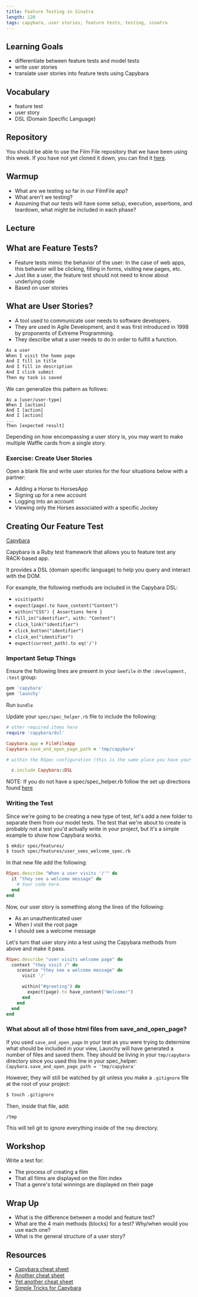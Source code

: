 ```yaml
---
title: Feature Testing in Sinatra
length: 120
tags: capybara, user stories, feature tests, testing, sinatra
---
```


## Learning Goals

* differentiate between feature tests and model tests
* write user stories
* translate user stories into feature tests using Capybara

## Vocabulary
* feature test
* user story
* DSL (Domain Specific Language)

## Repository

You should be able to use the Film File repository that we have been using this week. If you have not yet cloned it down, you can find it [here](https://github.com/turingschool-examples/film-file).

## Warmup

* What are we testing so far in our FilmFile app?
* What aren't we testing?
* Assuming that our tests will have some setup, execution, assertions, and teardown, what might be included in each phase?

## Lecture

## What are Feature Tests?

* Feature tests mimic the behavior of the user: In the case of web apps, this behavior will be clicking, filling in forms, visiting new pages, etc.
* Just like a user, the feature test should not need to know about underlying code
* Based on user stories

## What are User Stories?

* A tool used to communicate user needs to software developers.
* They are used in Agile Development, and it was first introduced in 1998 by proponents of Extreme Programming.
* They describe what a user needs to do in order to fulfill a function.

```txt
As a user
When I visit the home page
And I fill in title
And I fill in description
And I click submit
Then my task is saved
```


We can generalize this pattern as follows:

```
As a [user/user-type]
When I [action]
And I [action]
And I [action]
...
Then [expected result]
```

Depending on how encompassing a user story is, you may want to make multiple Waffle cards from a single story.

### Exercise: Create User Stories

Open a blank file and write user stories for the four situations below with a partner:

* Adding a Horse to HorsesApp
* Signing up for a new account
* Logging into an account
* Viewing only the Horses associated with a specific Jockey

## Creating Our Feature Test

[Capybara](https://github.com/teamcapybara/capybara#using-capybara-with-rspec)

Capybara is a Ruby test framework that allows you to feature test any RACK-based app.

It provides a DSL (domain specific language) to help you query and interact with the DOM.

For example, the following methods are included in the Capybara DSL:

* `visit(path)`
* `expect(page).to have_content("Content")`
* `within("CSS") { Assertions here }`
* `fill_in("identifier", with: "Content")`
* `click_link("identifier")`
* `click_button("identifier")`
* `click_on("identifier")`
* `expect(current_path).to eq('/')`

### Important Setup Things

Ensure the following lines are present in your `Gemfile` in the `:development, :test` group:

```ruby
gem 'capybara'
gem 'launchy'
```

Run `bundle`

Update your `spec/spec_helper.rb` file to include the following:

```ruby
# other required items here
require 'capybara/dsl'

Capybara.app = FilmFileApp
Capybara.save_and_open_page_path = 'tmp/capybara'

# within the RSpec configuration (this is the same place you have your database cleaner options set):

  c.include Capybara::DSL
```
NOTE: If you do not have a spec/spec_helper.rb follow the set up directions found [here](https://github.com/turingschool/backend-curriculum-site/blob/gh-pages/module2/lessons/model_testing_in_sinatra.md)

### Writing the Test

Since we're going to be creating a new type of test, let's add a new folder to separate them from our model tests. The test that we're about to create is probably *not* a test you'd actually write in your project, but it's a simple example to show how Capybara works.

```bash
$ mkdir spec/features/
$ touch spec/features/user_sees_welcome_spec.rb
```

In that new file add the following:

```ruby
RSpec.describe "When a user visits '/'" do
  it "they see a welcome message" do
    # Your code here.
  end
end
```

Now, our user story is something along the lines of the following:

* As an unauthenticated user
* When I visit the root page
* I should see a welcome message

Let's turn that user story into a test using the Capybara methods from above and make it pass.

```ruby
RSpec.describe "user visits welcome page" do
  context "they visit /" do
    scenario "they see a welcome message" do
      visit '/'

      within("#greeting") do
        expect(page).to have_content("Welcome!")
      end
    end
  end
end
```

### What about all of those html files from save_and_open_page?

If you used `save_and_open_page` in your test as you were trying to determine what should be included in your view, Launchy will have generated a number of files and saved them. They should be living in your `tmp/capybara` directory since you used this line in your spec_helper: `Capybara.save_and_open_page_path = 'tmp/capybara'`

However, they will still be watched by git unless you make a `.gitignore` file at the root of your project:

```bash
$ touch .gitignore
```

Then, inside that file, add:

```
/tmp
```

This will tell git to ignore everything inside of the `tmp` directory.

## Workshop

Write a test for:

* The process of creating a film
* That all films are displayed on the film index
* That a genre's total winnings are displayed on their page

## Wrap Up
* What is the difference between a model and feature test?
* What are the 4 main methods (blocks) for a test? Why/when would you use each one?
* What is the general structure of a user story? 

## Resources

* [Capybara cheat sheet](https://gist.github.com/zhengjia/428105)
* [Another cheat sheet](http://cheatrags.com/capybara)
* [Yet another cheat sheet](https://thoughtbot.com/upcase/test-driven-rails-resources/capybara.pdf)
* [Simple Tricks for Capybara](http://www.elabs.se/blog/51-simple-tricks-to-clean-up-your-capybara-tests)
